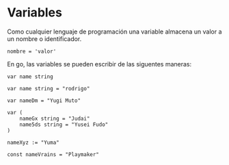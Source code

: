 # Variables

Como cualquier lenguaje de programación una variable almacena un valor a un nombre o identificador.

```
nombre = 'valor'
```

En go, las variables se pueden escribir de las siguentes maneras:

```
var name string

var name string = "rodrigo"

var nameDm = "Yugi Muto"

var (
	nameGx string = "Judai"
	name5ds string = "Yusei Fudo"
)

nameXyz := "Yuma"

const nameVrains = "Playmaker"
```
